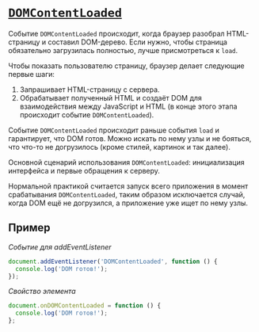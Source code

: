 # [`DOMContentLoaded`](../index.md)

Событие `DOMContentLoaded` происходит, когда браузер разобрал HTML-страницу и составил DOM-дерево. Если нужно, чтобы страница обязательно загрузилась полностью, лучше присмотреться к `load`.

Чтобы показать пользователю страницу, браузер делает следующие первые шаги:

1. Запрашивает HTML-страницу с сервера.
2. Обрабатывает полученный HTML и создаёт DOM для взаимодействия между JavaScript и HTML (в конце этого этапа происходит событие `DOMContentLoaded`).

Событие `DOMContentLoaded` происходит раньше события `load` и гарантирует, что DOM готов. Можно искать по нему узлы и не бояться, что что-то не догрузилось (кроме стилей, картинок и так далее).

Основной сценарий использования `DOMContentLoaded`: инициализация интерфейса и первые обращения к серверу.

Нормальной практикой считается запуск всего приложения в момент срабатывания `DOMContentLoaded`, таким образом исключается случай, когда DOM ещё не догрузился, а приложение уже ищет по нему узлы.

## Пример

_Событие для addEventListener_

```js
document.addEventListener('DOMContentLoaded', function () {
  console.log('DOM готов!');
});
```

_Свойство элемента_

```js
document.onDOMContentLoaded = function () {
  console.log('DOM готов!');
};
```
